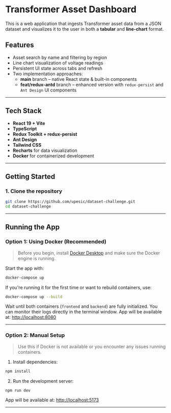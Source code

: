 # Transformer Asset Dashboard

This is a web application that ingests Transformer asset data from a JSON dataset and visualizes it to the user in both a **tabular** and **line-chart** format.

## Features

- Asset search by name and filtering by region
- Line chart visualization of voltage readings
- Persistent UI state across tabs and refresh
- Two implementation approaches:
  - **main** branch – native React state & built-in components
  - **feat/redux-antd** branch – enhanced version with `redux-persist` and `Ant Design` UI components

---

## Tech Stack

- **React 19 + Vite**
- **TypeScript**
- **Redux Toolkit + redux-persist**
- **Ant Design**
- **Tailwind CSS**
- **Recharts** for data visualization
- **Docker** for containerized development

---

## Getting Started

### 1. Clone the repository

```bash
git clone https://github.com/upesic/dataset-challenge.git
cd dataset-challenge
```

---

## Running the App

### Option 1: Using Docker (Recommended)

> Before you begin, install [Docker Desktop](https://docs.docker.com/get-docker/) and make sure the Docker engine is running.

Start the app with:

```bash
docker-compose up
```

If you're running it for the first time or want to rebuild containers, use:

```bash
docker-compose up --build
```

Wait until both containers (`frontend` and `backend`) are fully initialized. You can monitor their logs directly in the terminal window.
App will be available at: [http://localhost:8080](http://localhost:8080)

---

### Option 2: Manual Setup

> Use this if Docker is not available or you encounter any issues running containers.

1. Install dependencies:

```bash
npm install
```

2. Run the development server:

```bash
npm run dev
```

App will be available at: [http://localhost:5173](http://localhost:5173)

---